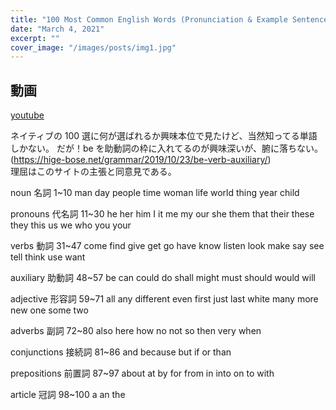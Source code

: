 ```yaml
---
title: "100 Most Common English Words (Pronunciation & Example Sentence)"
date: "March 4, 2021"
excerpt: ""
cover_image: "/images/posts/img1.jpg"
---
```


## 動画

[youtube](https://www.youtube.com/watch?v=xsYkkwzcJ5w)

ネイティブの 100 選に何が選ばれるか興味本位で見たけど、当然知ってる単語しかない。
だが！be を助動詞の枠に入れてるのが興味深いが、腑に落ちない。
(https://hige-bose.net/grammar/2019/10/23/be-verb-auxiliary/)  
理屈はこのサイトの主張と同意見である。

noun 名詞 1~10
man
day
people
time
woman
life
world
thing
year
child

pronouns 代名詞 11~30
he
her
him
I
it
me
my
our
she
them
that
their
these
they
this
us
we
who
you
your

verbs 動詞 31~47
come
find
give
get
go
have
know
listen
look
make
say
see
tell
think
use
want

auxiliary 助動詞 48~57
be
can
could
do
shall
might
must
should
would
will

adjective 形容詞 59~71
all
any
different
even
first
just
last
white
many
more
new
one
some
two

adverbs 副詞 72~80
also
here
how
no
not
so
then
very
when

conjunctions 接続詞 81~86
and
because
but
if
or
than

prepositions 前置詞 87~97
about
at
by
for
from
in
into
on
to
with

article 冠詞 98~100
a
an
the
